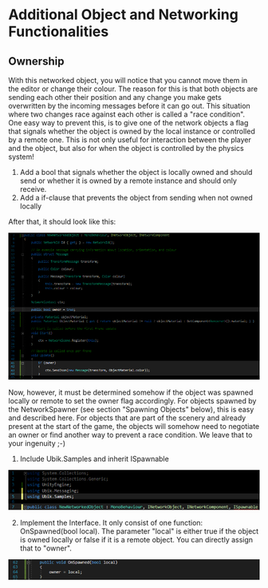 # Additional Object and Networking Functionalities

## Ownership

With this networked object, you will notice that you cannot move them in the editor or change their colour. The reason for this is that both objects are sending each other their position and any change you make gets overwritten by the incoming messages before it can go out. This situation where two changes race against each other is called a &quot;race condition&quot;. One easy way to prevent this, is to give one of the network objects a flag that signals whether the object is owned by the local instance or controlled by a remote one. This is not only useful for interaction between the player and the object, but also for when the object is controlled by the physics system!

1. Add a bool that signals whether the object is locally owned and should send or whether it is owned by a remote instance and should only receive.
2. Add a if-clause that prevents the object from sending when not owned locally

After that, it should look like this:

![](images/d8991b4d-85f9-4e8c-978e-32e41e983545.png)

Now, however, it must be determined somehow if the object was spawned locally or remote to set the owner flag accordingly. For objects spawned by the NetworkSpawner (see section &quot;Spawning Objects&quot; below), this is easy and described here. For objects that are part of the scenery and already present at the start of the game, the objects will somehow need to negotiate an owner or find another way to prevent a race condition. We leave that to your ingenuity ;-)

1. Include Ubik.Samples and inherit ISpawnable

 ![](images/8df5fa0e-474d-4eb7-ac6b-3341b56c150d.png)

2. Implement the Interface. It only consist of one function: OnSpawned(bool local). The parameter &quot;local&quot; is either true if the object is owned locally or false if it is a remote object. You can directly assign that to &quot;owner&quot;.

 ![](images/2d2bf649-a19d-457b-8b01-9fcf1b059441.png)
